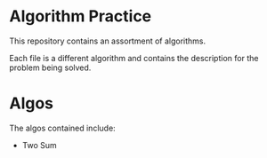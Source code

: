 # Algorithm Practice

This repository contains an assortment of algorithms.

Each file is a different algorithm and contains the description for the problem being solved.

# Algos
The algos contained include:

- Two Sum

